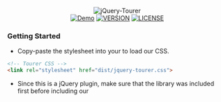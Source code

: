 <p align="center">
    <img src="https://imgur.com/WWpReBq.png" alt="jQuery-Tourer">
    <br>
    <a href="https://gerardbalaoro.github.io/jQuery-Tourer/"><img src="https://img.shields.io/badge/See%20It%20In%20Action-Click%20Here-purple.svg" alt="Demo"></a>
    <a href="https://github.com/GerardBalaoro/jQuery-Tourer/releases/latest"><img src="https://img.shields.io/github/release/GerardBalaoro/jQuery-Tourer.svg" alt="VERSION"></a>
    <a href="https://github.com/GerardBalaoro/jQuery-Tourer/blob/master/LICENSE.md"><img src="https://img.shields.io/github/license/GerardBalaoro/jQuery-Tourer.svg" alt="LICENSE"></a>    
</p>

### Getting Started

* Copy-paste the stylesheet <link> into your <head> to load our CSS.
 
```html 
<!-- Tourer CSS -->
<link rel="stylesheet" href="dist/jquery-tourer.css">
```

* Since this is a jQuery plugin, make sure that the library was included first before including our <script>.

```html
<!-- jQuery -->
<script type="text/javascript" src="js/jquery-3.3.1.min.js"></script>
<!-- Tourer JS -->
<script type="text/javascript" src="dist/jquery-tourer.js"></script>
```

### Usage

* The tour-wrapper class serves as the over all container for all out the tour elements. It contains elements li.tour-step which are the "steps" of the tour.

```html
<ul class="tour-wrapper">
    <li class="tour-step" target="#logo">
        <span>Step 1</span>
        <div class="tour-content bottom">
            <h2>Step Number 1</h2>
            <p>
                This is a normal step. In larger displays, this is shown as a tooltip
                and the image is hidden. On devices with smaller screens, this will
                be shown as a modal.
            </p>
            <img src="assets/images/step-1.png" alt="step 1">
        </div>
    </li>
</ul>
<div class="tour-overlay"></div>
```

> #### .tour-overlay
> This acts as a "barrier" to prevent interaction to the actual webpage elements during mobile mode or when an unbound element is shown.

### Tour Steps

```html
<!-- Add 'unbound' class to always show modal instead of a tooltip -->
<!-- Use the target attribute to denote which element the step will be bound on -->
<li class="tour-step" target="#logo">
    <!-- Short Title (For Large Displays) -->
    <span>Step 1</span>

    <!-- Use classes [top, bottom, right, left] for Tooltip Placement -->
    <div class="tour-content bottom">
        <!-- Full Title (On Mobile Devices) -->
        <h2>Step Number 1</h2>
        <!-- Body -->
        <p>
            This is a normal step. In larger displays, this is shown as a tooltip
            and the image is hidden. On devices with smaller screens, this will
            be shown as a modal.
        </p>
        <!-- Image (Hidden on Large Displays) -->
        <img src="assets/images/step-1.png" alt="step 1">
    </div>
</li>
```

> #### Target Element
> Then target attribute accepts any single element jQuery selector string.

### Initialization & Methods

```js
// Initializate Tour Wrapper
// This is done automatically on page load
$('.tour-wrapper').tour();

// This creates two event listeners
$('.tour-wrapper').trigger('start-tour'); // Starts Tour
$('.tour-wrapper').trigger('stop-tour'); // Ends Tour

// These event listeners are automatically
// bound to the following buttons, respectively

$('.start-tour').click() // Triggers 'star-tour'
$('.stop-tour').click() // Triggers 'stop-tour'
```

### License

Copyright © 2018 Gerard Balaoro 

Permission is hereby granted, free of charge, to any person obtaining a copy of this software and associated documentation files (the "Software"), to deal in the Software without restriction, including without limitation the rights to use, copy, modify, merge, publish, distribute, sublicense, and/or sell copies of the Software, and to permit persons to whom the Software is furnished to do so, subject to the following conditions: 

The above copyright notice and this permission notice shall be included in all copies or substantial portions of the Software. 

THE SOFTWARE IS PROVIDED "AS IS", WITHOUT WARRANTY OF ANY KIND, EXPRESS OR IMPLIED, INCLUDING BUT NOT LIMITED TO THE WARRANTIES OF MERCHANTABILITY, FITNESS FOR A PARTICULAR PURPOSE AND NONINFRINGEMENT. IN NO EVENT SHALL THE AUTHORS OR COPYRIGHT HOLDERS BE LIABLE FOR ANY CLAIM, DAMAGES OR OTHER LIABILITY, WHETHER IN AN ACTION OF CONTRACT, TORT OR OTHERWISE, ARISING FROM, OUT OF OR IN CONNECTION WITH THE SOFTWARE OR THE USE OR OTHER DEALINGS IN THE SOFTWARE.

### Credits

* **[CodyHouse/product-tour](https://codyhouse.co/gem/product-tour/)** - This project was forked from the orginal work of CodyHouse, which is published under the [BSD-3 Clause License](https://opensource.org/licenses/BSD-3-Clause).
* **PrettyDocs Template** - The template used in this project was created by [Xiaoying Riley](https://twitter.com/3rdwave_themes) under the [Creative Commons Attribution 3.0 License (CC BY 3.0)](https://creativecommons.org/licenses/by/3.0/). 
